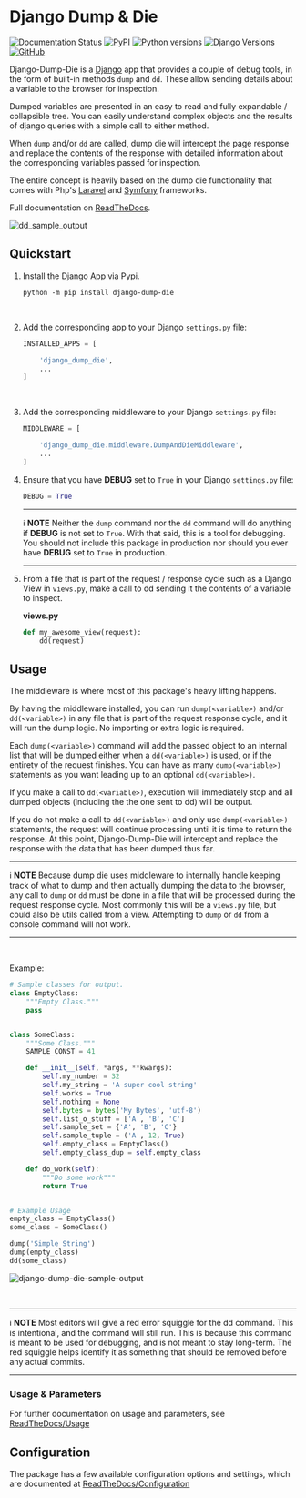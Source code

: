 Django Dump & Die
============================

[![Documentation Status](https://readthedocs.org/projects/django-dump-die/badge/?version=latest)](https://django-dump-die.readthedocs.io/en/latest/?badge=latest)
[![PyPI](https://img.shields.io/pypi/v/django-dump-die?color=blue)](https://img.shields.io/pypi/v/django-dump-die?color=blue)
[![Python versions](https://img.shields.io/badge/python-%3E%3D3.7-brightgreen)](https://img.shields.io/badge/python-%3E%3D3.7-brightgreen)
[![Django Versions](https://img.shields.io/badge/django-%3E%3D3-brightgreen)](https://img.shields.io/badge/django-%3E%3D3-brightgreen)
[![GitHub](https://img.shields.io/github/license/DJBarnes/django-dump-die)](https://img.shields.io/github/license/DJBarnes/django-dump-die)

Django-Dump-Die is a [Django](https://www.djangoproject.com/) app that
provides a couple of debug tools, in the form of built-in methods
`dump` and `dd`. These allow sending details about a variable to the
browser for inspection.

Dumped variables are presented in an easy to read and
fully expandable / collapsible tree. You can easily understand complex objects
and the results of django queries with a simple call to either method.

When `dump` and/or `dd` are called, dump die will intercept the page
response and replace the contents of the response with detailed information
about the corresponding variables passed for inspection.

The entire concept is heavily based on the dump die functionality that comes
with Php's [Laravel](https://laravel.com/)
and [Symfony](https://symfony.com/) frameworks.

Full documentation on [ReadTheDocs](https://django-dump-die.readthedocs.io/en/latest/).

![dd_sample_output](https://user-images.githubusercontent.com/4390026/173413467-afcea349-a28b-42c0-bd18-5922df17b453.png)

## Quickstart
1.  Install the Django App via Pypi.
    ```shell
    python -m pip install django-dump-die
    ```

<br>

2.  Add the corresponding app to your Django ``settings.py`` file:
    ```python
    INSTALLED_APPS = [

        'django_dump_die',
        ...
    ]
    ```

<br>

3.  Add the corresponding middleware to your Django ``settings.py`` file:
    ```python
    MIDDLEWARE = [

        'django_dump_die.middleware.DumpAndDieMiddleware',
        ...
    ]
    ```

4.  Ensure that you have **DEBUG** set to ``True`` in your Django ``settings.py`` file:
    ```python
    DEBUG = True
    ```

    ---
    :information_source: **NOTE**
    Neither the `dump` command nor the `dd` command will do anything if **DEBUG** is not set to `True`.
    With that said, this is a tool for debugging. You should not include this package
    in production nor should you ever have **DEBUG** set to `True` in production.

    ---

5.  From a file that is part of the request / response cycle such as a Django
    View in `views.py`, make a call to dd sending it the contents of a variable
    to inspect.

    **views.py**
    ```python
    def my_awesome_view(request):
        dd(request)
    ```

## Usage
The middleware is where most of this package's heavy lifting happens.

By having the middleware installed, you can run ``dump(<variable>)`` and/or
``dd(<variable>)`` in any file that is part of the request response cycle,
and it will run the dump logic. No importing or extra logic is required.

Each ``dump(<variable>)`` command will add the passed object to an internal
list that will be dumped either when a ``dd(<variable>)`` is used, or if the
entirety of the request finishes. You can have as many ``dump(<variable>)``
statements as you want leading up to an optional ``dd(<variable>)``.

If you make a call to ``dd(<variable>)``, execution will immediately stop
and all dumped objects (including the the one sent to dd) will be output.

If you do not make a call to ``dd(<variable>)`` and only use
``dump(<variable>)`` statements, the request will continue processing until
it is time to return the response. At this point, Django-Dump-Die will
intercept and replace the response with the data that has been dumped thus
far.

---
:information_source: **NOTE**
Because dump die uses middleware to internally handle keeping track of
what to dump and then actually dumping the data to the browser, any
call to ``dump`` or ``dd`` must be done in a file that will be processed
during the request response cycle. Most commonly this will be a
``views.py`` file, but could also be utils called from a view.
Attempting to ``dump`` or ``dd`` from a console command will not work.

---

<br>

Example:
```python
# Sample classes for output.
class EmptyClass:
    """Empty Class."""
    pass


class SomeClass:
    """Some Class."""
    SAMPLE_CONST = 41

    def __init__(self, *args, **kwargs):
        self.my_number = 32
        self.my_string = 'A super cool string'
        self.works = True
        self.nothing = None
        self.bytes = bytes('My Bytes', 'utf-8')
        self.list_o_stuff = ['A', 'B', 'C']
        self.sample_set = {'A', 'B', 'C'}
        self.sample_tuple = ('A', 12, True)
        self.empty_class = EmptyClass()
        self.empty_class_dup = self.empty_class

    def do_work(self):
        """Do some work"""
        return True


# Example Usage
empty_class = EmptyClass()
some_class = SomeClass()

dump('Simple String')
dump(empty_class)
dd(some_class)
```
![django-dump-die-sample-output](https://user-images.githubusercontent.com/4390026/159033583-b2d4d98e-52c1-487e-93a3-5c56e7038893.png)

<br>

---
:information_source: **NOTE**
Most editors will give a red error squiggle for the dd command.
This is intentional, and the command will still run. This is because this
command is meant to be used for debugging, and is not meant to stay
long-term. The red squiggle helps identify it as something that should be
removed before any actual commits.

---

### Usage & Parameters
For further documentation on usage and parameters, see
[ReadTheDocs/Usage](https://django-dump-die.readthedocs.io/en/latest/usage.html)


## Configuration
The package has a few available configuration options and settings, which are
documented at
[ReadTheDocs/Configuration](https://django-dump-die.readthedocs.io/en/latest/configuration.html)
